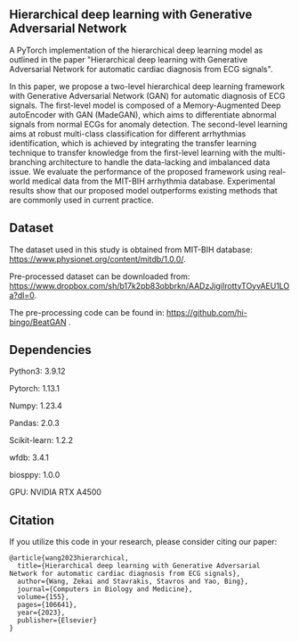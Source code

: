 ## Hierarchical deep learning with Generative Adversarial Network
A PyTorch implementation of the hierarchical deep learning model as outlined in the paper "Hierarchical deep learning with Generative Adversarial Network for automatic cardiac diagnosis from ECG signals".

In this paper, we propose a two-level hierarchical deep learning framework with Generative Adversarial Network (GAN) for automatic diagnosis of ECG signals. The first-level model is composed of a Memory-Augmented Deep autoEncoder with GAN (MadeGAN), which aims to differentiate abnormal signals from normal ECGs for anomaly detection. The second-level learning aims at robust multi-class classification for different arrhythmias identification, which is achieved by integrating the transfer learning technique to transfer knowledge from the first-level learning with the multi-branching architecture to handle the data-lacking and imbalanced data issue. We evaluate the performance of the proposed framework using real-world medical data from the MIT-BIH arrhythmia database. Experimental results show that our proposed model outperforms existing methods that are commonly used in current practice.

## Dataset
The dataset used in this study is obtained from MIT-BIH database: https://www.physionet.org/content/mitdb/1.0.0/. 

Pre-processed dataset can be downloaded from: https://www.dropbox.com/sh/b17k2pb83obbrkn/AADzJigiIrottyTOyvAEU1LOa?dl=0. 

The pre-processing code can be found in: https://github.com/hi-bingo/BeatGAN .
## Dependencies
Python3: 3.9.12

Pytorch: 1.13.1

Numpy: 1.23.4

Pandas: 2.0.3

Scikit-learn: 1.2.2

wfdb: 3.4.1

biosppy: 1.0.0

GPU: NVIDIA RTX A4500

## Citation
If you utilize this code in your research, please consider citing our paper:

```
@article{wang2023hierarchical,
  title={Hierarchical deep learning with Generative Adversarial Network for automatic cardiac diagnosis from ECG signals},
  author={Wang, Zekai and Stavrakis, Stavros and Yao, Bing},
  journal={Computers in Biology and Medicine},
  volume={155},
  pages={106641},
  year={2023},
  publisher={Elsevier}
}
```
